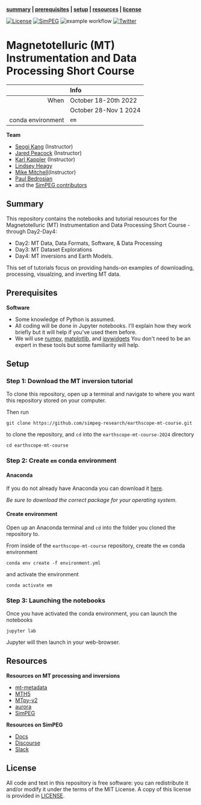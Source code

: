 **[summary](#summary) | [prerequisites](#prerequisites) | [setup](#setup) | [resources](#resources) | [license](#license)**

[![License](https://img.shields.io/github/license/simpeg-research/earthscope-mt-course.svg)](https://github.com/simpeg-research/earthscope-mt-course/blob/main/LICENSE)
[![SimPEG](https://img.shields.io/badge/powered%20by-SimPEG-blue.svg)](http://simpeg.xyz)
![example workflow](https://github.com/simpeg-research/earthscope-mt-course/actions/workflows/python-package-conda.yml/badge.svg)
[![Twitter](https://img.shields.io/twitter/url/https/twitter.com/cloudposse.svg?style=social&label=Follow%20%40sgkang09)](https://twitter.com/sgkang09)

# Magnetotelluric (MT) Instrumentation and Data Processing Short Course


|         | Info |
|--------:|:-----|
| When    | October 18-20th 2022|
|        | October 28-Nov 1 2024|
| conda environment  | `em` |

**Team**
- [Seogi Kang](https://github.com/sgkang) (Instructor)
- [Jared Peacock](https://github.com/kujaku11) (Instructor)
- [Karl Kappler](https://github.com/kkappler) (Instructor)
- [Lindsey Heagy](http://github.com/lheagy) 
- [Mike Mitchell]()(Instructor)
- [Paul Bedrosian]()
- and the [SimPEG contributors](https://github.com/simpeg/simpeg/graphs/contributors)



## Summary

This repository contains the notebooks and tutorial resources for the Magnetotelluric (MT) Instrumentation and Data Processing Short Course - through Day2-Day4: 

- Day2: MT Data, Data Formats, Software, & Data Processing
- Day3: MT Dataset Explorations
- Day4: MT inversions and Earth Models. 

This set of tutorials focus on providing hands-on examples of downloading, processing, visualzing, and inverting MT data. 

## Prerequisites

**Software**

* Some knowledge of Python is assumed.
* All coding will be done in Jupyter notebooks. I'll explain how they work
  briefly but it will help if you've used them before.
* We will use [numpy](https://numpy.org/), [matplotlib](https://matplotlib.org/), and
  [ipywidgets](https://ipywidgets.readthedocs.io/)
  You don't need to be an expert in these tools but some familiarity will help.

## Setup

### Step 1: Download the MT inversion tutorial

To clone this repository, open up a terminal and navigate to where you want this repository stored on your computer.

Then run
```
git clone https://github.com/simpeg-research/earthscope-mt-course.git
```
to clone the repository, and `cd` into the `earthscope-mt-course-2024` directory
```
cd earthscope-mt-course
```

### Step 2: Create `em` conda environment

#### Anaconda

If you do not already have Anaconda you can download it [here](https://www.anaconda.com/download/success). 

*Be sure to download the correct package for your operating system.*

#### Create environment

Open up an Anaconda terminal and `cd` into the folder you cloned the repository to. 

From inside of the `earthscope-mt-course` repository, create the `em` conda environment
```
conda env create -f environment.yml
```

and activate the environment

```
conda activate em
```

### Step 3: Launching the notebooks

Once you have activated the conda environment, you can launch the notebooks

```
jupyter lab
```

Jupyter will then launch in your web-browser.

## Resources

**Resources on MT processing and inversions**
- [mt-metadata](https://github.com/kujaku11/mt_metadata)
- [MTH5](https://github.com/kujaku11/mth5)
- [MTpy-v2](https://github.com/MTgeophysics/mtpy-v2)
- [aurora](https://github.com/simpeg/aurora)
- [SimPEG](https://www.simepg.xyz)

**Resources on SimPEG**
- [Docs](http://docs.simpeg.xyz/)
- [Discourse](http://simpeg.discourse.group/)
- [Slack](http://slack.simpeg.xyz/)


## License

All code and text in this repository is free software: you can redistribute it and/or
modify it under the terms of the MIT License.
A copy of this license is provided in [LICENSE](LICENSE).

